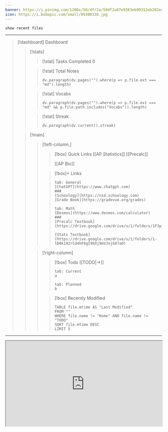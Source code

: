 ```yaml
---
banner: https://i.pinimg.com/1200x/50/df/2a/50df2a87e9383eb90312eb202eee169b.jpg
icon: https://i.bobopic.com/small/89300338.jpg
---
```


```search-bar
show recent files
```
***

> [!dashboard] Dashboard
> > [!stats] 
> > > [!stat] Tasks Completed
> > > 0
> > 
> > > [!stat] Total Notes
> > > ```dataviewjs
> > > dv.paragraph(dv.pages("").where(p => p.file.ext === "md").length)
> > > ```
> > 
> > > [!stat] Vocabs
> > > ```dataviewjs
> > > dv.paragraph(dv.pages("").where(p => p.file.ext === "md" && p.file.path.includes("Vocabs")).length)
> > > ```
> > 
> > > [!stat] Streak
> > > ```dataviewjs
> > > dv.paragraph(dv.current().streak)
> > > ```
>
> > [!main]
> > >[!left-column,]
> > > >[!box] Quick Links
> > > > [[AP Statistics]]
> > > > [[Precalc]]
> > > > 
> > > > [[AP Bio]]
> > >
> > > > [!box]+ Links
> > > > ~~~tabs
> > > > tab: General
> > > > [ChatGPT](https://www.chatgpt.com)
> > > > ###
> > > > [Schoology](https://nsd.schoology.com)
> > > > [Grade Book](https://gradevue.org/grades)
> > > >   
> > > > tab: Math
> > > > [Desmos](https://www.desmos.com/calculator)
> > > > ###
> > > > [Precalc Textbook](https://drive.google.com/drive/u/1/folders/1F3p_P8snIwua8kjgYH9hu4FnqIQ48jYb)
> > > > 
> > > > [Stats Textbook](https://drive.google.com/drive/u/1/folders/1-lD0k192rCd4hF8gI9hXj9mVJnjG87aO)
> > > > ~~~
> > 
> > > [!right-column]
> > > > [!box] Todo [[TODO|→]]
> > > > ~~~tabs
> > > > tab: Current
> > > > a
> > > > 
> > > > tab: Planned
> > > > b
> > > > ~~~
> > >
> > > > [!box] Recently Modified
> > > > ```dataview
> > > > TABLE file.mtime AS "Last Modified"
> > > > FROM ""
> > > > WHERE file.name != "Home" AND file.name != "TODO"
> > > > SORT file.mtime DESC
> > > > LIMIT 5
> > > > ```
 
*** 
<iframe src="https://jandee.vercel.app/StormBlackthorn" width="100%" height="275px"></iframe>
